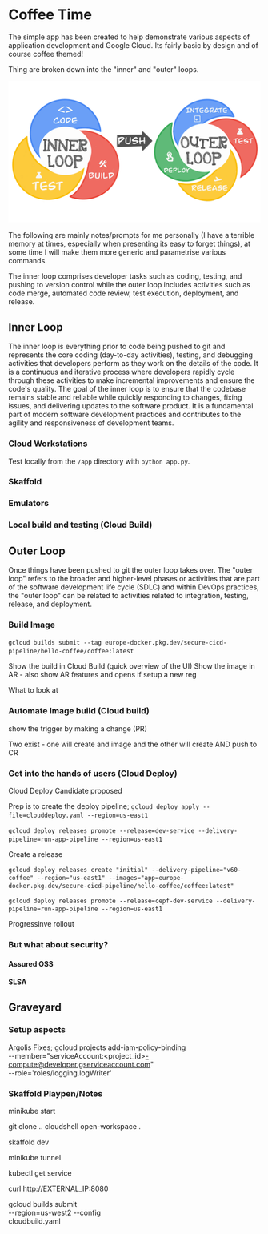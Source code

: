 # Coffee Time

The simple app has been created to help demonstrate various aspects of application development and Google Cloud. Its fairly basic by design and of course coffee themed!

Thing are broken down into the "inner" and "outer" loops.

![inner and outer loop sketch](./static/inner-outter-loop.png)

The following are mainly notes/prompts for me personally (I have a terrible memory at times, especially when presenting its easy to forget things), at some time I will make them more generic and parametrise various commands.

The inner loop comprises developer tasks such as coding, testing, and pushing to version control while the outer loop includes activities such as code merge, automated code review, test execution, deployment, and release.

## Inner Loop
The inner loop is everything prior to code being pushed to git and represents the core coding (day-to-day activities), testing, and debugging activities that developers perform as they work on the details of the code. It is a continuous and iterative process where developers rapidly cycle through these activities to make incremental improvements and ensure the code's quality. The goal of the inner loop is to ensure that the codebase remains stable and reliable while quickly responding to changes, fixing issues, and delivering updates to the software product. It is a fundamental part of modern software development practices and contributes to the agility and responsiveness of development teams.

### Cloud Workstations

Test locally from the `/app` directory with `python app.py`.

### Skaffold

### Emulators


### Local build and testing (Cloud Build)

## Outer Loop
Once things have been pushed to git the outer loop takes over. The "outer loop" refers to the broader and higher-level phases or activities that are part of the software development life cycle (SDLC) and within DevOps practices, the "outer loop" can be related to activities related to integration, testing, release, and deployment. 

### Build Image

`gcloud builds submit --tag europe-docker.pkg.dev/secure-cicd-pipeline/hello-coffee/coffee:latest`

Show the build in Cloud Build (quick overview of the UI)
Show the image in AR - also show AR features and opens if setup a new reg


What to look at

### Automate Image build (Cloud build)

show the trigger by making a change (PR)

Two exist - one will create and image and the other will create AND push to CR

### Get into the hands of users (Cloud Deploy)

Cloud Deploy Candidate proposed 

Prep is to create the deploy pipeline;
`gcloud deploy apply --file=clouddeploy.yaml --region=us-east1`

`gcloud deploy releases promote --release=dev-service --delivery-pipeline=run-app-pipeline --region=us-east1`

Create a release 
```
gcloud deploy releases create "initial" --delivery-pipeline="v60-coffee" --region="us-east1" --images="app=europe-docker.pkg.dev/secure-cicd-pipeline/hello-coffee/coffee:latest"
```

```
gcloud deploy releases promote --release=cepf-dev-service --delivery-pipeline=run-app-pipeline --region=us-east1

```

Progressinve rollout


### But what about security?

#### Assured OSS


#### SLSA


## Graveyard


### Setup aspects
Argolis Fixes;
gcloud projects add-iam-policy-binding <project> \
--member="serviceAccount:<project_id>-compute@developer.gserviceaccount.com" \
--role='roles/logging.logWriter'


### Skaffold Playpen/Notes
minikube start


git clone ..
cloudshell open-workspace .


skaffold dev

minikube tunnel

kubectl get service


curl http://EXTERNAL_IP:8080



gcloud builds submit \
    --region=us-west2 --config \
    cloudbuild.yaml


